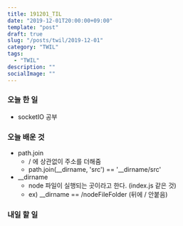 ```yaml
---
title: 191201_TIL
date: "2019-12-01T20:00:00+09:00"
template: "post"
draft: true
slug: "/posts/twil/2019-12-01"
category: "TWIL"
tags:
  - "TWIL"
description: ""
socialImage: ""
---
```


### 오늘 한 일

- socketIO 공부

### 오늘 배운 것

- path.join
  - / 에 상관없이 주소를 더해줌
  - path.join(__dirname, 'src') == '__dirname/src'
- __dirname
  - node 파일이 실행되는 곳이라고 한다. (index.js 같은 것)
  - ex) __dirname ==  /nodeFileFolder (뒤에 / 안붙음)
  
### 내일 할 일

